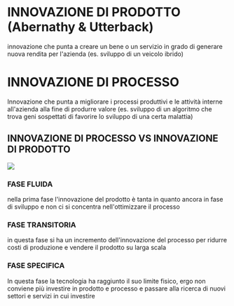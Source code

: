 # INNOVAZIONE DI PRODOTTO (Abernathy & Utterback) 

innovazione che punta a creare un bene o un servizio in grado di generare nuova rendita per l'azienda (es. sviluppo di un veicolo ibrido)

# INNOVAZIONE DI PROCESSO

Innovazione che punta a migliorare i processi produttivi e le attività interne all'azienda alla fine di produrre valore (es. sviluppo di un algoritmo che trova geni sospettati di favorire lo sviluppo di una certa malattia)

##  INNOVAZIONE DI PROCESSO VS INNOVAZIONE DI PRODOTTO

![](Pasted%20image%2020231214161944.png)

### FASE FLUIDA

nella prima fase l'innovazione del prodotto è tanta in quanto ancora in fase di sviluppo e non ci si concentra nell'ottimizzare il processo

### FASE TRANSITORIA

in questa fase si ha un incremento dell'innovazione del processo per ridurre costi di produzione e vendere il prodotto su larga scala 

### FASE SPECIFICA

In questa fase la tecnologia ha raggiunto il suo limite fisico, ergo non conviene più investire in prodotto e processo e passare alla ricerca di nuovi settori e servizi in cui investire


